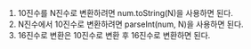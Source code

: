 1. 10진수를 N진수로 변환하려면 num.toString(N)을 사용하면 된다.
2. N진수에서 10진수로 변환하려면 parseInt(num, N)을 사용하면 된다.
3. 16진수로 변환은 10진수로 변환 후 16진수로 변환하면 된다.